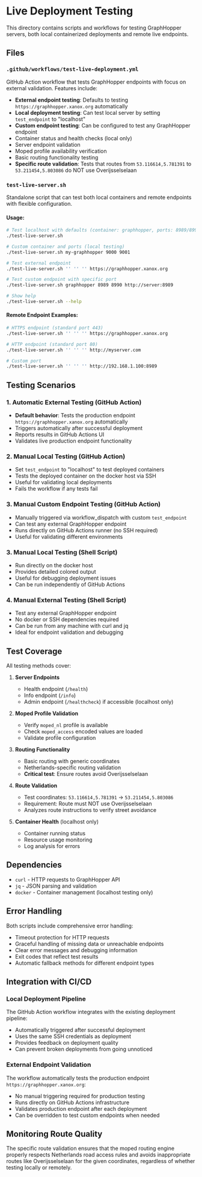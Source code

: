 # Live Deployment Testing

This directory contains scripts and workflows for testing GraphHopper servers, both local containerized deployments and remote live endpoints.

## Files

### `.github/workflows/test-live-deployment.yml`
GitHub Action workflow that tests GraphHopper endpoints with focus on external validation. Features include:

- **External endpoint testing**: Defaults to testing `https://graphhopper.xanox.org` automatically
- **Local deployment testing**: Can test local server by setting `test_endpoint` to "localhost"
- **Custom endpoint testing**: Can be configured to test any GraphHopper endpoint
- Container status and health checks (local only)
- Server endpoint validation
- Moped profile availability verification
- Basic routing functionality testing
- **Specific route validation**: Tests that routes from `53.116614,5.781391` to `53.211454,5.803086` do NOT use Overijsselselaan

### `test-live-server.sh`
Standalone script that can test both local containers and remote endpoints with flexible configuration.

#### Usage:
```bash
# Test localhost with defaults (container: graphhopper, ports: 8989/8990)
./test-live-server.sh

# Custom container and ports (local testing)
./test-live-server.sh my-graphhopper 9000 9001

# Test external endpoint
./test-live-server.sh '' '' '' https://graphhopper.xanox.org

# Test custom endpoint with specific port
./test-live-server.sh graphhopper 8989 8990 http://server:8989

# Show help
./test-live-server.sh --help
```

#### Remote Endpoint Examples:
```bash
# HTTPS endpoint (standard port 443)
./test-live-server.sh '' '' '' https://graphhopper.xanox.org

# HTTP endpoint (standard port 80)
./test-live-server.sh '' '' '' http://myserver.com

# Custom port
./test-live-server.sh '' '' '' http://192.168.1.100:8989
```

## Testing Scenarios

### 1. Automatic External Testing (GitHub Action)
- **Default behavior**: Tests the production endpoint `https://graphhopper.xanox.org` automatically
- Triggers automatically after successful deployment
- Reports results in GitHub Actions UI
- Validates live production endpoint functionality

### 2. Manual Local Testing (GitHub Action)
- Set `test_endpoint` to "localhost" to test deployed containers
- Tests the deployed container on the docker host via SSH
- Useful for validating local deployments
- Fails the workflow if any tests fail

### 3. Manual Custom Endpoint Testing (GitHub Action)
- Manually triggered via workflow_dispatch with custom `test_endpoint`
- Can test any external GraphHopper endpoint
- Runs directly on GitHub Actions runner (no SSH required)
- Useful for validating different environments

### 3. Manual Local Testing (Shell Script)
- Run directly on the docker host
- Provides detailed colored output
- Useful for debugging deployment issues
- Can be run independently of GitHub Actions

### 4. Manual External Testing (Shell Script)
- Test any external GraphHopper endpoint
- No docker or SSH dependencies required
- Can be run from any machine with curl and jq
- Ideal for endpoint validation and debugging

## Test Coverage

All testing methods cover:

1. **Server Endpoints**
   - Health endpoint (`/health`)
   - Info endpoint (`/info`)
   - Admin endpoint (`/healthcheck`) if accessible (localhost only)

2. **Moped Profile Validation**
   - Verify `moped_nl` profile is available
   - Check `moped_access` encoded values are loaded
   - Validate profile configuration

3. **Routing Functionality**
   - Basic routing with generic coordinates
   - Netherlands-specific routing validation
   - **Critical test**: Ensure routes avoid Overijsselselaan

4. **Route Validation**
   - Test coordinates: `53.116614,5.781391` → `53.211454,5.803086`
   - Requirement: Route must NOT use Overijsselselaan
   - Analyzes route instructions to verify street avoidance

5. **Container Health** (localhost only)
   - Container running status
   - Resource usage monitoring
   - Log analysis for errors

## Dependencies

- `curl` - HTTP requests to GraphHopper API
- `jq` - JSON parsing and validation
- `docker` - Container management (localhost testing only)

## Error Handling

Both scripts include comprehensive error handling:
- Timeout protection for HTTP requests
- Graceful handling of missing data or unreachable endpoints
- Clear error messages and debugging information
- Exit codes that reflect test results
- Automatic fallback methods for different endpoint types

## Integration with CI/CD

### Local Deployment Pipeline
The GitHub Action workflow integrates with the existing deployment pipeline:
- Automatically triggered after successful deployment
- Uses the same SSH credentials as deployment
- Provides feedback on deployment quality
- Can prevent broken deployments from going unnoticed

### External Endpoint Validation
The workflow automatically tests the production endpoint `https://graphhopper.xanox.org`:
- No manual triggering required for production testing
- Runs directly on GitHub Actions infrastructure
- Validates production endpoint after each deployment
- Can be overridden to test custom endpoints when needed

## Monitoring Route Quality

The specific route validation ensures that the moped routing engine properly respects Netherlands road access rules and avoids inappropriate routes like Overijsselselaan for the given coordinates, regardless of whether testing locally or remotely.